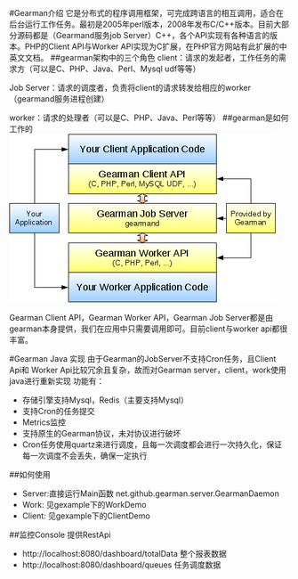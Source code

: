#Gearman介绍
它是分布式的程序调用框架，可完成跨语言的相互调用，适合在后台运行工作任务。最初是2005年perl版本，2008年发布C/C++版本。目前大部分源码都是（Gearmand服务job Server）C++，各个API实现有各种语言的版本。PHP的Client API与Worker API实现为C扩展，在PHP官方网站有此扩展的中英文文档。
##gearman架构中的三个角色
client：请求的发起者，工作任务的需求方（可以是C、PHP、Java、Perl、Mysql udf等等）

Job Server：请求的调度者，负责将client的请求转发给相应的worker（gearmand服务进程创建）

worker：请求的处理者（可以是C、PHP、Java、Perl等等）
##gearman是如何工作的
![工作原理](https://github.com/linking12/gearman/blob/master/%E5%B7%A5%E4%BD%9C%E5%8E%9F%E7%90%86.png "原理")

Gearman Client API，Gearman Worker API，Gearman Job Server都是由gearman本身提供，我们在应用中只需要调用即可。目前client与worker api都很丰富。

#Gearman Java 实现
由于Gearman的JobServer不支持Cron任务，且Client Api和 Worker Api比较冗余且复杂，故而对Gearman server，client，work使用java进行重新实现
功能有：
*   存储引擎支持Mysql，Redis（主要支持Mysql）
*   支持Cron的任务提交
*   Metrics监控
*   支持原生的Gearman协议，未对协议进行破坏
*   Cron任务使用quartz来进行调度，且每一次调度都会进行一次持久化，保证每一次调度不会丢失，确保一定执行

##如何使用
* Server:直接运行Main函数 net.github.gearman.server.GearmanDaemon
* Work: 见gexample下的WorkDemo
* Client: 见gexample下的ClientDemo


##监控Console
提供RestApi 
* http://localhost:8080/dashboard/totalData 整个报表数据
* http://localhost:8080/dashboard/queues  任务调度数据
